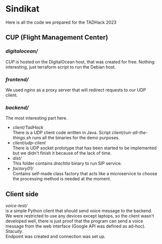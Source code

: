 # Sindikat
Here is all the code we prepared for the TADHack 2023

## CUP (Flight Management Center)
### *digitalocean/*  
*CUP* is hosted on the DigitalOcean host, that was created for free. Nothing interesting, just terraform script to run the Debian host.  
### *frontend/*  
We used *nginx* as a proxy server that will redirect requests to our UDP client.  
### *backend/*  
The most interesting part here.  
- *client/TadHack*  
There is a UDP client code written in Java. Script *client/run-all-the-things.sh* runs all the binaries for the demo purposes.  
- *client/udp-client*  
There is UDP socket prototype that has been started to be implemented but we didn't finish it because of the lack of time.  
- *dist/*  
This folder contains *drachtio* binary to run SIP service.  
- *factory01/*  
Contains self-made class factory that acts like a microservice to choose the processing method is needed at the moment.  


## Client side
*voice-test/*  
is a simple Python client that should send voice message to the backend.
We were restricted to use any devices except laptops, so the client wasn't developed well, there is just proof that the program can send a voice message from the web interface (Google API was defined as ad-hoc).  
*Stacuity*.  
Endpoint was created and connection was set up.